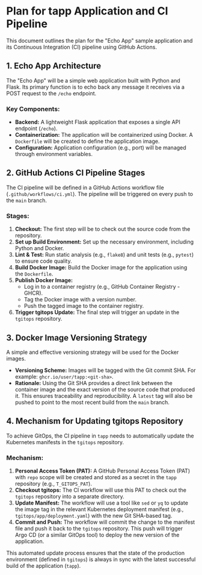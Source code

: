 # Plan for tapp Application and CI Pipeline

This document outlines the plan for the "Echo App" sample application and its Continuous Integration (CI) pipeline using GitHub Actions.

## 1. Echo App Architecture

The "Echo App" will be a simple web application built with Python and Flask. Its primary function is to echo back any message it receives via a POST request to the `/echo` endpoint.

### Key Components:

*   **Backend:** A lightweight Flask application that exposes a single API endpoint (`/echo`).
*   **Containerization:** The application will be containerized using Docker. A `Dockerfile` will be created to define the application image.
*   **Configuration:** Application configuration (e.g., port) will be managed through environment variables.

## 2. GitHub Actions CI Pipeline Stages

The CI pipeline will be defined in a GitHub Actions workflow file (`.github/workflows/ci.yml`). The pipeline will be triggered on every push to the `main` branch.

### Stages:

1.  **Checkout:** The first step will be to check out the source code from the repository.
2.  **Set up Build Environment:** Set up the necessary environment, including Python and Docker.
3.  **Lint & Test:** Run static analysis (e.g., `flake8`) and unit tests (e.g., `pytest`) to ensure code quality.
4.  **Build Docker Image:** Build the Docker image for the application using the `Dockerfile`.
5.  **Publish Docker Image:**
    *   Log in to a container registry (e.g., GitHub Container Registry - GHCR).
    *   Tag the Docker image with a version number.
    *   Push the tagged image to the container registry.
6.  **Trigger tgitops Update:** The final step will trigger an update in the `tgitops` repository.

## 3. Docker Image Versioning Strategy

A simple and effective versioning strategy will be used for the Docker images.

*   **Versioning Scheme:** Images will be tagged with the Git commit SHA. For example: `ghcr.io/user/tapp:<git-sha>`.
*   **Rationale:** Using the Git SHA provides a direct link between the container image and the exact version of the source code that produced it. This ensures traceability and reproducibility. A `latest` tag will also be pushed to point to the most recent build from the `main` branch.

## 4. Mechanism for Updating tgitops Repository

To achieve GitOps, the CI pipeline in `tapp` needs to automatically update the Kubernetes manifests in the `tgitops` repository.

### Mechanism:

1.  **Personal Access Token (PAT):** A GitHub Personal Access Token (PAT) with `repo` scope will be created and stored as a secret in the `tapp` repository (e.g., `T_GITOPS_PAT`).
2.  **Checkout tgitops:** The CI workflow will use this PAT to check out the `tgitops` repository into a separate directory.
3.  **Update Manifest:** The workflow will use a tool like `sed` or `yq` to update the image tag in the relevant Kubernetes deployment manifest (e.g., `tgitops/app/deployment.yaml`) with the new Git SHA-based tag.
4.  **Commit and Push:** The workflow will commit the change to the manifest file and push it back to the `tgitops` repository. This push will trigger Argo CD (or a similar GitOps tool) to deploy the new version of the application.

This automated update process ensures that the state of the production environment (defined in `tgitops`) is always in sync with the latest successful build of the application (`tapp`).